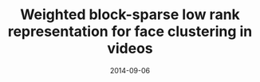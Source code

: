 ---
title: "Weighted block-sparse low rank representation for face clustering in videos"
collection: publications
permalink: /publication/Weighted
date: 2014-09-06
venue: "ECCV"
city: "GuangZhou"
state: ""
thumbnail: "masktrack.png"
teaser : masktrack.jpg
authors: "Shijie Xiao, Mingkui Tan, Dong Xu"
bibtex: Weighted.txt
uri: 
arxiv: https://pdfs.semanticscholar.org/9dc7/b21645c43b7c3c0ee06176b5edca74ab8441.pdf
project: 
source:
poster:
data:
---
